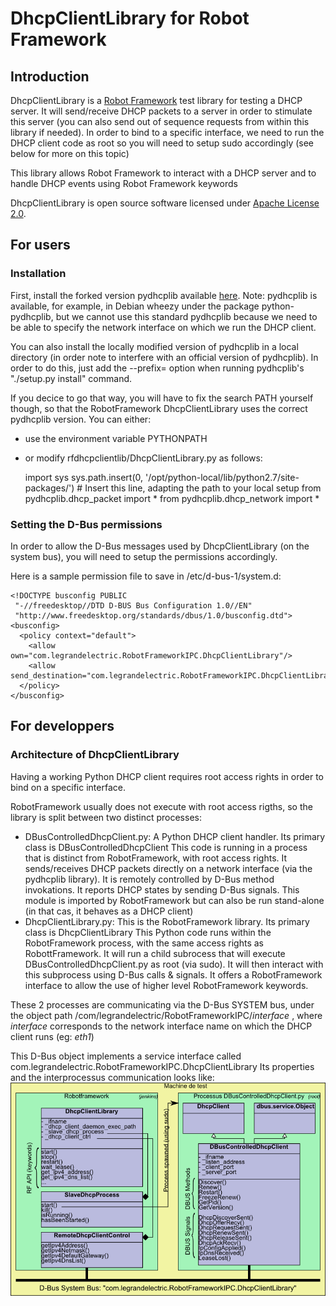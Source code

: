 DhcpClientLibrary for Robot Framework
=====================================


## Introduction

DhcpClientLibrary is a [Robot Framework](http://robotframework.org) test
library for testing a DHCP server. It will send/receive DHCP packets to a server in
order to stimulate this server (you can also send out of sequence requests from
within this library if needed).
In order to bind to a specific interface, we need to run the DHCP client code as
root so you will need to setup sudo accordingly (see below for more on this topic)

This library allows Robot Framework to interact with a DHCP server and to
handle DHCP events using Robot Framework keywords

DhcpClientLibrary is open source software licensed under
[Apache License 2.0](http://www.apache.org/licenses/LICENSE-2.0.html).

## For users

### Installation

First, install the forked version pydhcplib available
[here](https://github.com/Legrandgroup/pydhcplib).
Note: pydhcplib is available, for example, in Debian wheezy under the package
python-pydhcplib, but we cannot use this standard pydhcplib because we need to be
able to specify the network interface on which we run the DHCP client.

You can also install the locally modified version of pydhcplib in a local
directory (in order note to interfere with an official version of pydhcplib).
In order to do this, just add the --prefix= option when running pydhcplib's
"./setup.py install" command.

If you decice to go that way, you will have to fix the search PATH yourself though,
so that the RobotFramework DhcpClientLibrary uses the correct pydhcplib version.
You can either:
- use the environment variable PYTHONPATH
- or modify rfdhcpclientlib/DhcpClientLibrary.py as follows:

    import sys
    sys.path.insert(0, '/opt/python-local/lib/python2.7/site-packages/') # Insert this line, adapting the path to your local setup
    from pydhcplib.dhcp_packet import *
    from pydhcplib.dhcp_network import *


### Setting the D-Bus permissions

In order to allow the D-Bus messages used by DhcpClientLibrary (on the system bus),
you will need to setup the permissions accordingly.

Here is a sample permission file to save in /etc/d-bus-1/system.d:

    <!DOCTYPE busconfig PUBLIC
     "-//freedesktop//DTD D-BUS Bus Configuration 1.0//EN"
     "http://www.freedesktop.org/standards/dbus/1.0/busconfig.dtd">
    <busconfig>
      <policy context="default">
        <allow own="com.legrandelectric.RobotFrameworkIPC.DhcpClientLibrary"/>
        <allow send_destination="com.legrandelectric.RobotFrameworkIPC.DhcpClientLibrary"/>
      </policy>
    </busconfig>


## For developpers

### Architecture of DhcpClientLibrary


Having a working Python DHCP client requires root access rights in order to bind
on a specific interface.

RobotFramework usually does not execute with root access rigths, so the library is split between
two distinct processes:

* DBusControlledDhcpClient.py: A Python DHCP client handler.
  Its primary class is DBusControlledDhcpClient
  This code is running in a process that is distinct from RobotFramework, with root access rights.
  It sends/receives DHCP packets directly on a network interface (via the pydhcplib library).
  It is remotely controlled by D-Bus method invokations.
  It reports DHCP states by sending D-Bus signals.
  This module is imported by RobotFramework but can also be run stand-alone (in that cas, it
  behaves as a DHCP client)
* DhcpClientLibrary.py: This is the RobotFramework library.
  Its primary class is DhcpClientLibrary
  This Python code runs within the RobotFramework process, with the same access rights as
  RobottFramework.
  It will run a child subrocess that will execute DBusControlledDhcpClient.py as root (via sudo).
  It will then interact with this subprocess using D-Bus calls & signals.
  It offers a RobotFramework interface to allow the use of higher level RobotFramework keywords.

These 2 processes are communicating via the D-Bus SYSTEM bus, under the object path
/com/legrandelectric/RobotFrameworkIPC/*interface* , where *interface* corresponds to the
network interface name on which the DHCP client runs (eg: *eth1*)

This D-Bus object implements a service interface called
com.legrandelectric.RobotFrameworkIPC.DhcpClientLibrary
Its properties and the interprocessus communication looks like:
![robotframework-dhcpclientlibrary architecture](/img/rfdhcpclientlib-arch.png?raw=true "robotframework-dhcpclientlibrary architecture")
